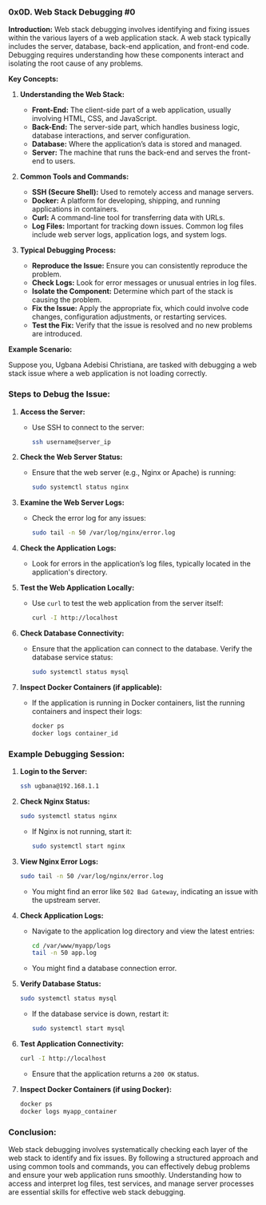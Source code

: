 ### 0x0D. Web Stack Debugging #0

**Introduction:**
Web stack debugging involves identifying and fixing issues within the various layers of a web application stack. A web stack typically includes the server, database, back-end application, and front-end code. Debugging requires understanding how these components interact and isolating the root cause of any problems.

**Key Concepts:**

1. **Understanding the Web Stack:**
   - **Front-End:** The client-side part of a web application, usually involving HTML, CSS, and JavaScript.
   - **Back-End:** The server-side part, which handles business logic, database interactions, and server configuration.
   - **Database:** Where the application’s data is stored and managed.
   - **Server:** The machine that runs the back-end and serves the front-end to users.

2. **Common Tools and Commands:**
   - **SSH (Secure Shell):** Used to remotely access and manage servers.
   - **Docker:** A platform for developing, shipping, and running applications in containers.
   - **Curl:** A command-line tool for transferring data with URLs.
   - **Log Files:** Important for tracking down issues. Common log files include web server logs, application logs, and system logs.

3. **Typical Debugging Process:**
   - **Reproduce the Issue:** Ensure you can consistently reproduce the problem.
   - **Check Logs:** Look for error messages or unusual entries in log files.
   - **Isolate the Component:** Determine which part of the stack is causing the problem.
   - **Fix the Issue:** Apply the appropriate fix, which could involve code changes, configuration adjustments, or restarting services.
   - **Test the Fix:** Verify that the issue is resolved and no new problems are introduced.

**Example Scenario:**

Suppose you, Ugbana Adebisi Christiana, are tasked with debugging a web stack issue where a web application is not loading correctly.

### Steps to Debug the Issue:

1. **Access the Server:**
   - Use SSH to connect to the server:
     ```sh
     ssh username@server_ip
     ```

2. **Check the Web Server Status:**
   - Ensure that the web server (e.g., Nginx or Apache) is running:
     ```sh
     sudo systemctl status nginx
     ```

3. **Examine the Web Server Logs:**
   - Check the error log for any issues:
     ```sh
     sudo tail -n 50 /var/log/nginx/error.log
     ```

4. **Check the Application Logs:**
   - Look for errors in the application’s log files, typically located in the application's directory.

5. **Test the Web Application Locally:**
   - Use `curl` to test the web application from the server itself:
     ```sh
     curl -I http://localhost
     ```

6. **Check Database Connectivity:**
   - Ensure that the application can connect to the database. Verify the database service status:
     ```sh
     sudo systemctl status mysql
     ```

7. **Inspect Docker Containers (if applicable):**
   - If the application is running in Docker containers, list the running containers and inspect their logs:
     ```sh
     docker ps
     docker logs container_id
     ```

### Example Debugging Session:

1. **Login to the Server:**
   ```sh
   ssh ugbana@192.168.1.1
   ```

2. **Check Nginx Status:**
   ```sh
   sudo systemctl status nginx
   ```
   - If Nginx is not running, start it:
     ```sh
     sudo systemctl start nginx
     ```

3. **View Nginx Error Logs:**
   ```sh
   sudo tail -n 50 /var/log/nginx/error.log
   ```
   - You might find an error like `502 Bad Gateway`, indicating an issue with the upstream server.

4. **Check Application Logs:**
   - Navigate to the application log directory and view the latest entries:
     ```sh
     cd /var/www/myapp/logs
     tail -n 50 app.log
     ```
   - You might find a database connection error.

5. **Verify Database Status:**
   ```sh
   sudo systemctl status mysql
   ```
   - If the database service is down, restart it:
     ```sh
     sudo systemctl start mysql
     ```

6. **Test Application Connectivity:**
   ```sh
   curl -I http://localhost
   ```
   - Ensure that the application returns a `200 OK` status.

7. **Inspect Docker Containers (if using Docker):**
   ```sh
   docker ps
   docker logs myapp_container
   ```

### Conclusion:

Web stack debugging involves systematically checking each layer of the web stack to identify and fix issues. By following a structured approach and using common tools and commands, you can effectively debug problems and ensure your web application runs smoothly. Understanding how to access and interpret log files, test services, and manage server processes are essential skills for effective web stack debugging.
